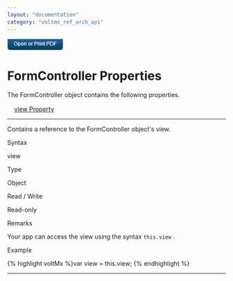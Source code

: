 ```yaml
---
layout: "documentation"
category: "voltmx_ref_arch_api"
---
```

                        

[![](Resources/Images/pdf.png)](http://docs.voltmx.com/9_x_PDFs/iris/voltmx_ref_arch_ap_internali.pdf)


FormController Properties
=========================

The FormController object contains the following properties.

[![Closed](../Skins/Default/Stylesheets/Images/transparent.gif)](javascript:void(0);)[view Property](javascript:void(0);) 

* * *

Contains a reference to the FormController object's view.

Syntax

view

Type

Object

Read / Write

Read-only

Remarks

Your app can access the view using the syntax `this.view` .

Example

{% highlight voltMx %}var view = this.view;
{% endhighlight %}

* * *

